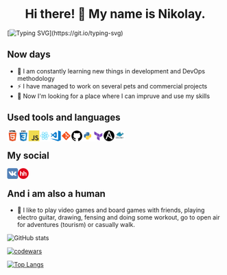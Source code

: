 <h1 align="center">Hi there! 👋 My name is Nikolay.</h1>

[![Typing SVG](https://readme-typing-svg.herokuapp.com?color=%2336BCF7&lines=Welcome+stranger!)](https://git.io/typing-svg)

## Now days

- 🌱 I am constantly learning new things in development and DevOps methodology
- ⚡ I have managed to work on several pets and commercial projects
- 🚀 Now I'm looking for a place where I can impruve and use my skills

## Used tools and languages

<img align="left" alt="HTML5" width="25px" src="https://github.com/ZerruKun/ZerruKun/blob/main/images/icons/html5.png"/>
<img align="left" alt="СSS3" width="25px" src="https://github.com/ZerruKun/ZerruKun/blob/main/images/icons/css3.png"/>
<img align="left" alt="JS" width="25px" src="https://github.com/ZerruKun/ZerruKun/blob/main/images/icons/javascript.png"/>
<img align="left" alt="React" width="25px" src="https://github.com/ZerruKun/ZerruKun/blob/main/images/icons/react.png"/>
<img align="left" alt="VSCode" width="25px" src="https://github.com/ZerruKun/ZerruKun/blob/main/images/icons/vs-code.png"/>
<img align="left" alt="Git" width="25px" src="https://github.com/ZerruKun/ZerruKun/blob/main/images/icons/git.png"/>
<img align="left" alt="GitHub" width="25px" src="https://github.com/ZerruKun/ZerruKun/blob/main/images/icons/github.png"/>
<img align="left" alt="Python" width="25px" src="https://github.com/ZerruKun/ZerruKun/blob/main/images/icons/python.png"/>
<img align="left" alt="Terraform" width="25px" src="https://github.com/ZerruKun/ZerruKun/blob/main/images/icons/terraform.png"/>
<img align="left" alt="Ansible" width="25px" src="https://github.com/ZerruKun/ZerruKun/blob/main/images/icons/ansible.png"/>
<img align="left" alt="Docker" width="25px" src="https://github.com/ZerruKun/ZerruKun/blob/main/images/icons/docker.png"/>
</br>

## My social

[<img align="left" alt="VK" width="25px" src="https://github.com/ZerruKun/ZerruKun/blob/main/images/icons/vk.svg"/>][vk]
[<img align="left" alt="VK" width="25px" src="https://github.com/ZerruKun/ZerruKun/blob/main/images/icons/hh.png"/>][hh]
</br>

## And i am also a human

- 🎉 I like to play video games and board games with friends, playing electro guitar, drawing, fensing and doing some workout, go to open air for adventures (tourism) or casually walk.
  </br>

![GitHub stats](https://github-readme-stats.vercel.app/api?username=ZerruKun&show_icons=true&theme=tokyonight)
</br>

[![codewars](https://www.codewars.com/users/ZerruKun/badges/large)](https://www.codewars.com/users/ZerruKun)
</br>

[![Top Langs](https://github-readme-stats.vercel.app/api/top-langs/?username=ZerruKun&layout=compact)](https://github.com/anuraghazra/github-readme-stats)
</br>

[vk]: https://vk.com/zellkun
[hh]: https://obninsk.hh.ru/resume/f689f454ff0bd3a91e0039ed1f38396372654d

<!--
💪🎉🥅⚡🤹🏽🔭🌱👯🤔💬📫😄⚡✨🚀
-->
